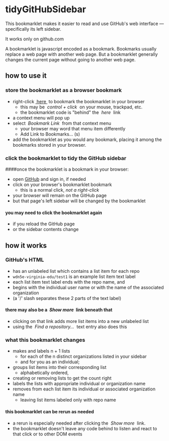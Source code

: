 # tidyGitHubSidebar
This bookmarklet makes it easier to read and use
GitHub's web interface — specifically its left sidebar.

It works only on github.com

A bookmarklet is javascript encoded as a bookmark.
Bookmarks usually replace a web page with another web page.
But a bookmarklet generally changes the current page without going to another web page.
## how to use it
### store the bookmarklet as a browser bookmark
- right-click <a href="javascript:(function organizeGitHubSidebar() { 'use strict'; /*REMOVE ANY H2 FROM PREVIOUS BKMKLET RUN*/ for (let h2 of document.querySelectorAll('h2.github-sidecar-bkmklet')) { h2.remove(); } const ulQuerySelector = 'aside div.js-repos-container div.js-repos-container ul'; const lisObject = { }; const ulsObject = { }; /*FIXUP EACH LI, DETERMINE WHICH ULS ARE NEEDED*/ for (let li of document.querySelectorAll(ulQuerySelector + ' li')) { const liKey = li.dataset.liKey || li.innerText.trim(); const parts = liKey.split('/'); if (parts.length == 2) { const ulKey = parts[0]; ulsObject[ulKey] = null; /*make empty slot to fill below*/ lisObject[liKey] = li; li.querySelector('li div div a').innerText = parts[1]; li.dataset.liKey = liKey; } } const ulKeys = Object.keys(ulsObject).sort(); /*ADD ANY ADDITIONAL ULS NEEDED*/ const uls0 = document.querySelector(ulQuerySelector); for (let i = document.querySelectorAll(ulQuerySelector).length; i < ulKeys.length; i += 1) { uls0.before(uls0.cloneNode()); } const uls = document.querySelectorAll(ulQuerySelector); /*ASSIGN EACH UL A KEY IN ORDER*/ for (let i = 0; i < ulKeys.length; i += 1) { ulsObject[ ulKeys[i] ] = uls[i]; /*fill empty slot made above*/ } /*MOVE EACH LI TO ITS CORRESPONDING UL*/ for (let liKey of Object.keys(lisObject).sort()) { const parts = liKey.split('/'); if (parts.length == 2) { const ulKey = parts[0]; const li = lisObject[liKey]; const ul = ulsObject[ulKey]; ul.append(li); } } /*REMOVE ANY UL WITH EMPTY LI; PREPEND LABELING H2*/ const h2_template = document.querySelector('h2').cloneNode(); h2_template.classList.add('github-sidecar-bkmklet'); h2_template.style.marginTop = '20px'; for (let i = 0; i < uls.length; i += 1) { const ul = uls[i]; const lis = ul.querySelectorAll('li'); if (lis && lis.length > 0) { const ulKey = ulKeys[i]; const h2 = h2_template.cloneNode(); h2.innerText = ulKey; ul.before(h2); } else { const pES = ul.previousElementSibling; if (pES && pES.tagName.toUpperCase() == 'H2') { pES.remove(); } ul.remove(); } } })();">&nbsp;here&nbsp;</a> to bookmark the bookmarklet in your browser
	- this may be _&nbsp;control + click&nbsp;_ on your mouse, trackpad, etc.
	- the bookmarklet code is "behind" the _&nbsp;here&nbsp;_ link
- a context menu will pop up
- select _&nbsp;Bookmark Link&nbsp;_ from that context menu
	- your browser may word that menu item differently
	- Add Link to Bookmarks... (s)
- add the bookmarklet as you would any bookmark,
placing it among the bookmarks stored in your browser.


### click the bookmarklet to tidy the GitHub sidebar
####once the bookmarklet is a bookmark in your browser:
- open [GitHub](https://github.com/) and sign in, if needed
- click on your browser's bookmarklet bookmark
	- this is a normal click, *not a right-click*
- your browser will remain on the GitHub page
- but that page's left sidebar will be changed by the bookmarklet


#### you may need to click the bookmarklet again
- if you reload the GitHub page
- or the sidebar contents change

## how it works
### GitHub's HTML
- has an unlabeled list which contains a list item for each repo
- `wdn5e-virginia-edu/test1` is an example list item text label
- each list item text label ends with the repo name, and
- begins with the individual user name or with the name of the associated organization
- (a '/' slash separates these 2 parts of the text label)


#### there may also be a _&nbsp;Show more&nbsp;_ link beneath that
- clicking on that link adds more list items into a new unlabeled list
- using the _&nbsp;Find a repository...&nbsp;_ text entry also does this


### what this bookmarklet changes
- makes and labels n + 1 lists
	- for each of the n distinct organizations listed in your sidebar
	- and for you as an individual;
- groups list items into their corresponding list
	- alphabetically ordered,
- creating or removing lists to get the count right
- labels the lists with appropriate individual or organization name
- removes from each list item its individual or associated organization name
	- leaving list items labeled only with repo name

#### this bookmarklet can be rerun as needed
- a rerun is especially needed after clicking the _&nbsp;Show more&nbsp;_  link.
- the bookmarklet doesn't leave any code behind to listen and react to that click
or to other DOM events